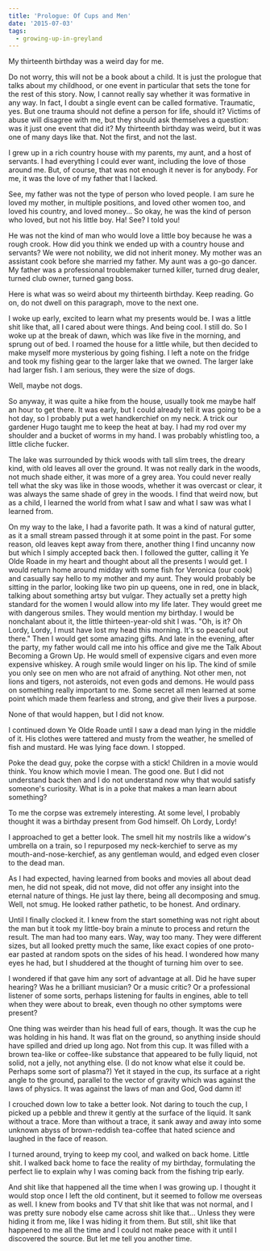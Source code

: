 ```yaml
---
title: 'Prologue: Of Cups and Men'
date: '2015-07-03'
tags:
  - growing-up-in-greyland
---
```


My thirteenth birthday was a weird day for me.

<!-- truncate -->

Do not worry, this will not be a book about a child. It is just the prologue
that talks about my childhood, or one event in particular that sets the tone for
the rest of this story. Now, I cannot really say whether it was formative in any
way. In fact, I doubt a single event can be called formative. Traumatic, yes.
But one trauma should not define a person for life, should it? Victims of abuse
will disagree with me, but they should ask themselves a question: was it just
one event that did it? My thirteenth birthday was weird, but it was one of many
days like that. Not the first, and not the last.

I grew up in a rich country house with my parents, my aunt, and a host of
servants. I had everything I could ever want, including the love of those around
me. But, of course, that was not enough it never is for anybody. For me, it was
the love of my father that I lacked.

See, my father was not the type of person who loved people. I am sure he loved
my mother, in multiple positions, and loved other women too, and loved his
country, and loved money... So okay, he was the kind of person who loved, but
not his little boy. Ha! See? I told you!

He was not the kind of man who would love a little boy because he was a rough
crook. How did you think we ended up with a country house and servants? We were
not nobility, we did not inherit money. My mother was an assistant cook before
she married my father. My aunt was a go-go dancer. My father was a professional
troublemaker turned killer, turned drug dealer, turned club owner, turned gang
boss.

Here is what was so weird about my thirteenth birthday. Keep reading. Go on, do
not dwell on this paragraph, move to the next one.

I woke up early, excited to learn what my presents would be. I was a little shit
like that, all I cared about were things. And being cool. I still do. So I woke
up at the break of dawn, which was like five in the morning, and sprung out of
bed. I roamed the house for a little while, but then decided to make myself more
mysterious by going fishing. I left a note on the fridge and took my fishing
gear to the larger lake that we owned. The larger lake had larger fish. I am
serious, they were the size of dogs.

Well, maybe not dogs.

So anyway, it was quite a hike from the house, usually took me maybe half an
hour to get there. It was early, but I could already tell it was going to be a
hot day, so I probably put a wet handkerchief on my neck. A trick our gardener
Hugo taught me to keep the heat at bay. I had my rod over my shoulder and a
bucket of worms in my hand. I was probably whistling too, a little cliche
fucker.

The lake was surrounded by thick woods with tall slim trees, the dreary kind,
with old leaves all over the ground. It was not really dark in the woods, not
much shade either, it was more of a grey area. You could never really tell what
the sky was like in those woods, whether it was overcast or clear, it was always
the same shade of grey in the woods. I find that weird now, but as a child, I
learned the world from what I saw and what I saw was what I learned from.

On my way to the lake, I had a favorite path. It was a kind of natural gutter,
as it a small stream passed through it at some point in the past. For some
reason, old leaves kept away from there, another thing I find uncanny now but
which I simply accepted back then. I followed the gutter, calling it Ye Olde
Roade in my heart and thought about all the presents I would get. I would return
home around midday with some fish for Veronica (our cook) and casually say hello
to my mother and my aunt. They would probably be sitting in the parlor, looking
like two pin up queens, one in red, one in black, talking about something artsy
but vulgar. They actually set a pretty high standard for the women I would allow
into my life later. They would greet me with dangerous smiles. They would
mention my birthday. I would be nonchalant about it, the little
thirteen-year-old shit I was. "Oh, is it? Oh Lordy, Lordy, I must have lost my
head this morning. It's so peaceful out there." Then I would get some amazing
gifts. And late in the evening, after the party, my father would call me into
his office and give me the Talk About Becoming a Grown Up. He would smell of
expensive cigars and even more expensive whiskey. A rough smile would linger on
his lip. The kind of smile you only see on men who are not afraid of anything.
Not other men, not lions and tigers, not asteroids, not even gods and demons. He
would pass on something really important to me. Some secret all men learned at
some point which made them fearless and strong, and give their lives a purpose.

None of that would happen, but I did not know.

I continued down Ye Olde Roade until I saw a dead man lying in the middle of it.
His clothes were tattered and musty from the weather, he smelled of fish and
mustard. He was lying face down. I stopped.

Poke the dead guy, poke the corpse with a stick! Children in a movie would
think. You know which movie I mean. The good one. But I did not understand back
then and I do not understand now why that would satisfy someone's curiosity.
What is in a poke that makes a man learn about something?

To me the corpse was extremely interesting. At some level, I probably thought it
was a birthday present from God himself. Oh Lordy, Lordy!

I approached to get a better look. The smell hit my nostrils like a widow's
umbrella on a train, so I repurposed my neck-kerchief to serve as my
mouth-and-nose-kerchief, as any gentleman would, and edged even closer to the
dead man.

As I had expected, having learned from books and movies all about dead men, he
did not speak, did not move, did not offer any insight into the eternal nature
of things. He just lay there, being all decomposing and smug. Well, not smug. He
looked rather pathetic, to be honest. And ordinary.

Until I finally clocked it. I knew from the start something was not right about
the man but it took my little-boy brain a minute to process and return the
result. The man had too many ears. Way, way too many. They were different sizes,
but all looked pretty much the same, like exact copies of one proto-ear pasted
at random spots on the sides of his head. I wondered how many eyes he had, but I
shuddered at the thought of turning him over to see.

I wondered if that gave him any sort of advantage at all. Did he have super
hearing? Was he a brilliant musician? Or a music critic? Or a professional
listener of some sorts, perhaps listening for faults in engines, able to tell
when they were about to break, even though no other symptoms were present?

One thing was weirder than his head full of ears, though. It was the cup he was
holding in his hand. It was flat on the ground, so anything inside should have
spilled and dried up long ago. Not from this cup. It was filled with a brown
tea-like or coffee-like substance that appeared to be fully liquid, not solid,
not a jelly, not anything else. (I do not know what else it could be. Perhaps
some sort of plasma?) Yet it stayed in the cup, its surface at a right angle to
the ground, parallel to the vector of gravity which was against the laws of
physics. It was against the laws of man and God, God damn it!

I crouched down low to take a better look. Not daring to touch the cup, I picked
up a pebble and threw it gently at the surface of the liquid. It sank without a
trace. More than without a trace, it sank away and away into some unknown abyss
of brown-reddish tea-coffee that hated science and laughed in the face of
reason.

I turned around, trying to keep my cool, and walked on back home. Little shit. I
walked back home to face the reality of my birthday, formulating the perfect lie
to explain why I was coming back from the fishing trip early.

And shit like that happened all the time when I was growing up. I thought it
would stop once I left the old continent, but it seemed to follow me overseas as
well. I knew from books and TV that shit like that was not normal, and I was
pretty sure nobody else came across shit like that... Unless they were hiding it
from me, like I was hiding it from them. But still, shit like that happened to
me all the time and I could not make peace with it until I discovered the
source. But let me tell you another time.
